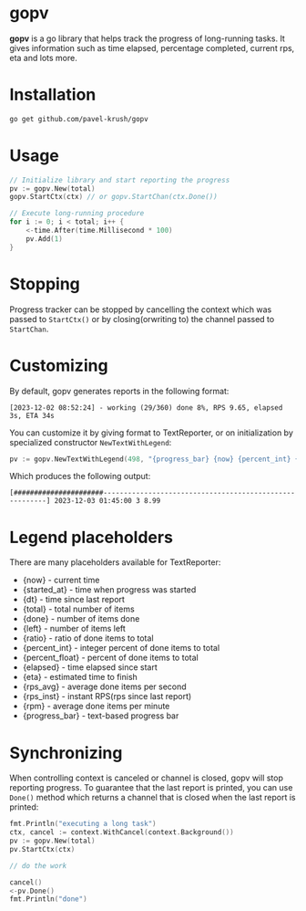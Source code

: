 # gopv
**gopv** is a go library that helps track the progress of long-running tasks.
It gives information such as time elapsed, percentage completed, current rps, eta and lots more.

# Installation
```bash
go get github.com/pavel-krush/gopv
```

# Usage

```go
// Initialize library and start reporting the progress
pv := gopv.New(total)
gopv.StartCtx(ctx) // or gopv.StartChan(ctx.Done())

// Execute long-running procedure
for i := 0; i < total; i++ {
    <-time.After(time.Millisecond * 100)
    pv.Add(1)
}
```

# Stopping
Progress tracker can be stopped by cancelling the context which was passed to `StartCtx()` or by closing(orwriting to) the channel passed to `StartChan`.

# Customizing
By default, gopv generates reports in the following format:
```text
[2023-12-02 08:52:24] - working (29/360) done 8%, RPS 9.65, elapsed 3s, ETA 34s
```

You can customize it by giving format to TextReporter, or on initialization by specialized constructor `NewTextWithLegend`:
```go
pv := gopv.NewTextWithLegend(498, "{progress_bar} {now} {percent_int} {rps_avg} ")
```

Which produces the following output:
```text
[######################--------------------------------------------------------] 2023-12-03 01:45:00 3 8.99
```

# Legend placeholders
There are many placeholders available for TextReporter:
- {now} - current time
- {started_at} - time when progress was started
- {dt} - time since last report
- {total} - total number of items
- {done} - number of items done
- {left} - number of items left
- {ratio} - ratio of done items to total
- {percent_int} - integer percent of done items to total
- {percent_float} - percent of done items to total
- {elapsed} - time elapsed since start
- {eta} - estimated time to finish
- {rps_avg} - average done items per second
- {rps_inst} - instant RPS(rps since last report)
- {rpm} - average done items per minute
- {progress_bar} - text-based progress bar

# Synchronizing
When controlling context is canceled or channel is closed, gopv will stop reporting progress.
To guarantee that the last report is printed, you can use `Done()` method which returns
a channel that is closed when the last report is printed:

```go
fmt.Println("executing a long task")
ctx, cancel := context.WithCancel(context.Background())
pv := gopv.New(total)
pv.StartCtx(ctx)

// do the work

cancel()
<-pv.Done()
fmt.Println("done")
```
